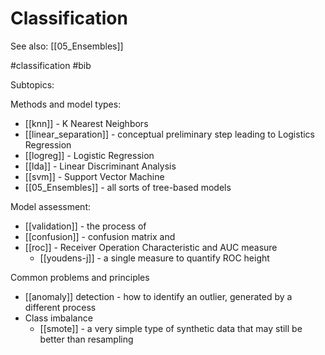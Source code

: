 # Classification

See also: [[05_Ensembles]]

#classification #bib


Subtopics:

Methods and model types:
* [[knn]] - K Nearest Neighbors
* [[linear_separation]] - conceptual preliminary step leading to Logistics Regression
* [[logreg]] - Logistic Regression
* [[lda]] - Linear Discriminant Analysis
* [[svm]] - Support Vector Machine
* [[05_Ensembles]] - all sorts of tree-based models

Model assessment:
* [[validation]] - the process of
* [[confusion]] - confusion matrix and 
* [[roc]] - Receiver Operation Characteristic and AUC measure
    * [[youdens-j]] - a single measure to quantify ROC height

Common problems and principles
* [[anomaly]] detection - how to identify an outlier, generated by a different process
* Class imbalance
    * [[smote]] - a very simple type of synthetic data that may still be better than resampling